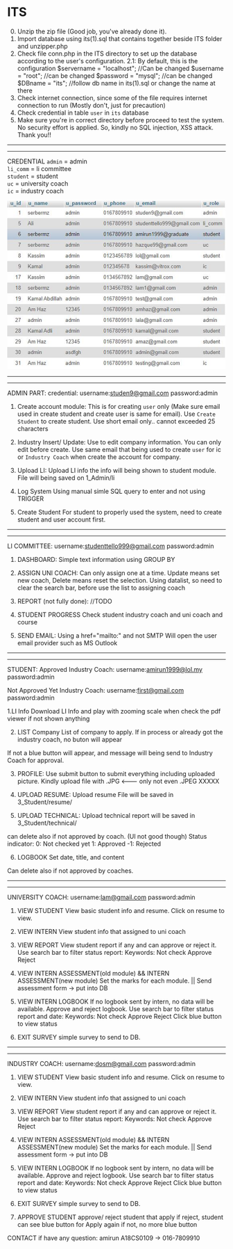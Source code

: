 # ITS
0. Unzip the zip file (Good job, you've already done it).
1. Import database using its(1).sql that contains together beside ITS folder and unzipper.php
2. Check file conn.php in the ITS directory to set up the database according to the user's configuration.
	2.1: By default, this is the configuration
	       $servername = "localhost"; //Can be changed
	       $username = "root";  //can be changed
	       $password = "mysql"; //can be changed
	       $DBname = "its"; //follow db name in its(1).sql or change the name at there
3. Check internet connection, since some of the file requires internet connection to run (Mostly don't, just for precaution)
4. Check credential in table `user` in `its` database
5. Make sure you're in correct directory before proceed to test the system.
No security effort is applied. So, kindly no SQL injection, XSS attack.
Thank you!!
---------------------------------------------------------------
-----------------------------------------------------------------
CREDENTIAL
`admin` = admin <br>
`li_comm` = li committee <br>
`student` = student <br>
`uc` = university coach <br>
`ic` = industry coach <br>

<img src="credential.JPG" alt="Credential Info">


---------------------------------------------------------------------
---------------------------------------------------------------------
ADMIN PART:
credential:
username:studen9@gmail.com	password:admin

1. Create account module:
This is for creating `user` only (Make sure email used in create student and create user is same for email).
Use `Create Student` to create student. Use short email only.. cannot exceeded 25 characters

2. Industry Insert/ Update:
Use to edit company information.
You can only edit before create. 
Use same email that being used to create `user` for ic or `Industry Coach` when create the account for company.

3. Upload LI:
Upload LI info
the info will being shown to student module.
File will being saved on 1_Admin/li

4. Log System
Using manual simle SQL query to enter and not using TRIGGER

5. Create Student
For student to properly used the system, need to create student and user account first.

-------------------------------------------------------------
-----------------------------------------------------------------
LI COMMITTEE:
username:studenttello999@gmail.com		password:admin

1. DASHBOARD:
Simple text information using GROUP BY

2. ASSIGN UNI COACH:
Can only assign one at a time.
Update means set new coach, Delete means reset the selection.
Using datalist, so need to clear the search bar, before use the list to assigning coach

3. REPORT (not fully done):
//TODO

4. STUDENT PROGRESS
Check student industry coach and uni coach and course

5. SEND EMAIL:
Using a href="mailto:" and not SMTP
Will open the user email provider such as MS Outlook

--------------------------------------------------------------------------
----------------------------------------------------------------------------
STUDENT:
Approved Industry Coach:
username:amirun1999@lol.my	password:admin

Not Approved Yet Industry Coach:
username:first@gmail.com		password:admin

1.LI Info
Download LI Info
and play with zooming scale when check the pdf viewer if not shown anything

2. LIST Company
List of company to apply.
If in process or already got the industry coach, no buton will appear

If not a blue button will appear, and message will being send to Industry Coach for approval.

3. PROFILE:
Use submit button to submit everything including uploaded picture.
Kindly upload file with .JPG <---    only           not even .JPEG XXXXX

4. UPLOAD RESUME:
Upload resume
File will be saved in 3_Student/resume/

5. UPLOAD TECHNICAL:
Upload technical report
will be saved in 3_Student/technical/

can delete also if not approved by coach. (UI not good though)
Status indicator:
0: Not checked yet
1: Approved
-1: Rejected


6. LOGBOOK
Set date, title, and content

Can delete also if not approved by coaches.

-----------------------------------------------------------------------------------------------------------------------------
-----------------------------------------------------------------------------------------------------------------------------
UNIVERSITY COACH:
username:lam@gmail.com		password:admin
1. VIEW STUDENT
View basic student info and resume.
Click on resume to view.

2. VIEW INTERN
View student info that assigned to uni coach

3. VIEW REPORT
View student report if any and can approve or reject it.
Use search bar to filter status report:
Keywords:
Not check
Approve
Reject

4. VIEW INTERN  ASSESSMENT(old module) && INTERN  ASSESSMENT(new module)
Set the marks for each module.                        || Send assessment form -> put into DB

5. VIEW INTERN LOGBOOK
If no logbook sent by intern, no data will be available.
Approve and reject logbook.
Use search bar to filter status report and date:
Keywords:
Not check
Approve
Reject
Click blue button to view status


6. EXIT SURVEY
simple survey to send to DB.

------------------------------------------------------------------------
-------------------------------------------------------------------------

INDUSTRY COACH:
username:dosm@gmail.com		password:admin
1. VIEW STUDENT
View basic student info and resume.
Click on resume to view.

2. VIEW INTERN
View student info that assigned to uni coach

3. VIEW REPORT
View student report if any and can approve or reject it.
Use search bar to filter status report:
Keywords:
Not check
Approve
Reject

4. VIEW INTERN  ASSESSMENT(old module) && INTERN  ASSESSMENT(new module)
Set the marks for each module.                        || Send assessment form -> put into DB

5. VIEW INTERN LOGBOOK
If no logbook sent by intern, no data will be available.
Approve and reject logbook.
Use search bar to filter status report and date:
Keywords:
Not check
Approve
Reject
Click blue button to view status


6. EXIT SURVEY
simple survey to send to DB.

7. APPROVE STUDENT
approve/ reject student that apply 
if reject, student can see blue button for Apply again
if not, no more blue button

CONTACT if have any question:
amirun A18CS0109 -> 016-7809910


